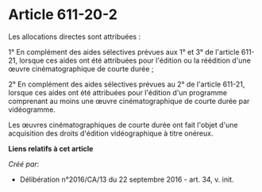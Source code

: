 # Article 611-20-2

Les allocations directes sont attribuées :

1° En complément des aides sélectives  prévues aux 1° et 3° de l'article 611-21, lorsque ces aides ont été  attribuées pour
l'édition ou la réédition d'une œuvre cinématographique  de courte durée ;

2° En complément des aides sélectives  prévues au 2° de l'article 611-21, lorsque ces aides ont été attribuées  pour
l'édition d'un programme comprenant au moins une œuvre  cinématographique de courte durée par vidéogramme.

Les œuvres cinématographiques de courte  durée ont fait l'objet d'une acquisition des droits d'édition  vidéographique à
titre onéreux.

**Liens relatifs à cet article**

_Créé par_:

  - Délibération n°2016/CA/13 du 22 septembre 2016 - art. 34, v. init.
